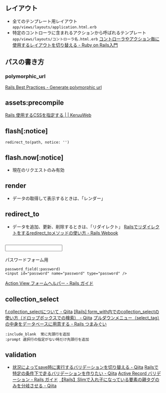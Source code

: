 ## レイアウト
- 全てのテンプレート用レイアウト
`app/views/layouts/application.html.erb`
- 特定のコントローラに含まれるアクションから呼ばれるテンプレート
`app/views/layouts/コントローラ名.html.erb`
[コントローラやアクション毎に使用するレイアウトを切り替える - Ruby on Rails入門](https://www.javadrive.jp/rails/template/index3.html#section2)

## パスの書き方
### polymorphic_url
[Rails Best Practices - Generate polymorphic url](https://rails-bestpractices.com/posts/2010/09/23/generate-polymorphic-url/)

## assets:precompile

[Rails 使用するCSSを指定する | | KeruuWeb](https://keruuweb.com/rails-%E4%BD%BF%E7%94%A8%E3%81%99%E3%82%8Bcss%E3%82%92%E6%8C%87%E5%AE%9A%E3%81%99%E3%82%8B/)

## flash[:notice]
```
redirect_to(path, notice: '')
```

## flash.now[:notice]
- 現在のリクエストのみ有効

## render
- データの取得して表示するときは、「レンダー」

## redirect_to
- データを追加、更新、削除するときは、「リダイレクト」
[Railsでリダイレクトをするredirect_toメソッドの使い方 - Rails Webook](https://ruby-rails.hatenadiary.com/entry/20140808/1407427457)

## <input type="password">
パスワードフォーム用
```
password_field(:password)
<input id="password" name="password" type="password" />
```
[Action View フォームヘルパー - Rails ガイド](https://railsguides.jp/form_helpers.html)

## collection_select
[f.collection_selectについて - Qiita](https://qiita.com/yokke0059/items/9508150c47b8a130e3df)
[[Rails] form_with内でのcollection_selectの使い方（ドロップボックスでの検索） - Qiita](https://qiita.com/_akira19/items/c218186983f444c2d794)
[プルダウンメニュー（select_tag）の中身をデータベースに用意する - Rails つまみぐい](http://rails.hatenadiary.jp/entry/2013/03/15/122116)

```
:include_blank	常に先頭行を追加
:prompt	選択行の指定がない時だけ先頭行を追加

```

## validation
- [状況によってsave時に実行するバリデーションを切り替える - Qiita](https://qiita.com/kadoppe/items/061d137e6022fa099872)
[Railsで特定の条件下で走るバリデーションを作りたい - Qiita](https://qiita.com/tmzkysk/items/a0c874715ba38eb23350)
[Active Record バリデーション - Rails ガイド](https://railsguides.jp/active_record_validations.html#%E5%85%B1%E9%80%9A%E3%81%AE%E3%83%90%E3%83%AA%E3%83%87%E3%83%BC%E3%82%B7%E3%83%A7%E3%83%B3%E3%82%AA%E3%83%97%E3%82%B7%E3%83%A7%E3%83%B3)
[【Rails】Slimで入れ子になっている要素の親タグのみを分岐させる - Qiita](https://qiita.com/mishiwata1015/items/407e924263d698ddeaae)

